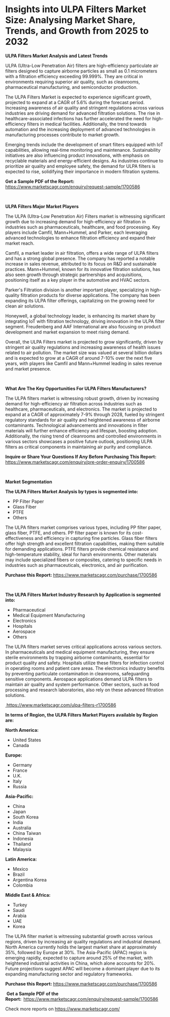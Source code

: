 <p><h1>Insights into ULPA Filters Market Size: Analysing Market Share, Trends, and Growth from 2025 to 2032</h1></p><p><strong>ULPA Filters Market Analysis and Latest Trends</strong></p>
<p><p>ULPA (Ultra-Low Penetration Air) filters are high-efficiency particulate air filters designed to capture airborne particles as small as 0.1 micrometers with a filtration efficiency exceeding 99.999%. They are critical in environments requiring superior air quality, such as cleanrooms, pharmaceutical manufacturing, and semiconductor production. </p><p>The ULPA Filters Market is expected to experience significant growth, projected to expand at a CAGR of 5.6% during the forecast period. Increasing awareness of air quality and stringent regulations across various industries are driving demand for advanced filtration solutions. The rise in healthcare-associated infections has further accelerated the need for high-efficiency filters in medical facilities. Additionally, the trend towards automation and the increasing deployment of advanced technologies in manufacturing processes contribute to market growth.</p><p>Emerging trends include the development of smart filters equipped with IoT capabilities, allowing real-time monitoring and maintenance. Sustainability initiatives are also influencing product innovations, with emphasis on recyclable materials and energy-efficient designs. As industries continue to prioritize air quality and employee safety, the demand for ULPA filters is expected to rise, solidifying their importance in modern filtration systems.</p></p>
<p><strong>Get a Sample PDF of the Report:&nbsp;</strong> <a href="https://www.marketscagr.com/enquiry/request-sample/1700586?utm_campaign=2014&utm_medium=2&utm_source=Github&utm_content=ia&utm_term=09012025&utm_id=ulpa-filters">https://www.marketscagr.com/enquiry/request-sample/1700586</a></p>
<p>&nbsp;</p>
<p><strong>ULPA Filters Major Market Players</strong></p>
<p><p>The ULPA (Ultra-Low Penetration Air) Filters market is witnessing significant growth due to increasing demand for high-efficiency air filtration in industries such as pharmaceuticals, healthcare, and food processing. Key players include Camfil, Mann+Hummel, and Parker, each leveraging advanced technologies to enhance filtration efficiency and expand their market reach.</p><p>Camfil, a market leader in air filtration, offers a wide range of ULPA filters and has a strong global presence. The company has reported a notable increase in sales revenue, attributed to its focus on R&D and sustainable practices. Mann+Hummel, known for its innovative filtration solutions, has also seen growth through strategic partnerships and acquisitions, positioning itself as a key player in the automotive and HVAC sectors.</p><p>Parker's Filtration division is another important player, specializing in high-quality filtration products for diverse applications. The company has been expanding its ULPA filter offerings, capitalizing on the growing need for clean air solutions. </p><p>Honeywell, a global technology leader, is enhancing its market share by integrating IoT with filtration technology, driving innovation in the ULPA filter segment. Freudenberg and AAF International are also focusing on product development and market expansion to meet rising demand.</p><p>Overall, the ULPA Filters market is projected to grow significantly, driven by stringent air quality regulations and increasing awareness of health issues related to air pollution. The market size was valued at several billion dollars and is expected to grow at a CAGR of around 7-10% over the next five years, with players like Camfil and Mann+Hummel leading in sales revenue and market presence.</p></p>
<p>&nbsp;</p>
<p><strong>What Are The Key Opportunities For ULPA Filters Manufacturers?</strong></p>
<p><p>The ULPA filters market is witnessing robust growth, driven by increasing demand for high-efficiency air filtration across industries such as healthcare, pharmaceuticals, and electronics. The market is projected to expand at a CAGR of approximately 7-9% through 2028, fueled by stringent regulatory standards for air quality and heightened awareness of airborne contaminants. Technological advancements and innovations in filter materials will further enhance efficiency and lifespan, boosting adoption. Additionally, the rising trend of cleanrooms and controlled environments in various sectors showcases a positive future outlook, positioning ULPA filters as critical components in maintaining air purity and compliance.</p></p>
<p><strong>Inquire or Share Your Questions If Any Before Purchasing This Report:</strong> <a href="https://www.marketscagr.com/enquiry/pre-order-enquiry/1700586?utm_campaign=2014&utm_medium=2&utm_source=Github&utm_content=ia&utm_term=09012025&utm_id=ulpa-filters">https://www.marketscagr.com/enquiry/pre-order-enquiry/1700586</a></p>
<p>&nbsp;</p>
<p><strong>Market Segmentation</strong></p>
<p><strong>The ULPA Filters Market Analysis by types is segmented into:</strong></p>
<p><ul><li>PP Filter Paper</li><li>Glass Fiber</li><li>PTFE</li><li>Others</li></ul></p>
<p><p>The ULPA filters market comprises various types, including PP filter paper, glass fiber, PTFE, and others. PP filter paper is known for its cost-effectiveness and efficiency in capturing fine particles. Glass fiber filters offer high strength and excellent filtration capabilities, making them suitable for demanding applications. PTFE filters provide chemical resistance and high-temperature stability, ideal for harsh environments. Other materials may include specialized fibers or composites, catering to specific needs in industries such as pharmaceuticals, electronics, and air purification.</p></p>
<p><strong>Purchase this Report:&nbsp;</strong><a href="https://www.marketscagr.com/purchase/1700586?utm_campaign=2014&utm_medium=2&utm_source=Github&utm_content=ia&utm_term=09012025&utm_id=ulpa-filters">https://www.marketscagr.com/purchase/1700586</a></p>
<p>&nbsp;</p>
<p><strong>The ULPA Filters Market Industry Research by Application is segmented into:</strong></p>
<p><ul><li>Pharmaceutical</li><li>Medical Equipment Manufacturing</li><li>Electronics</li><li>Hospitals</li><li>Aerospace</li><li>Others</li></ul></p>
<p><p>The ULPA filters market serves critical applications across various sectors. In pharmaceuticals and medical equipment manufacturing, they ensure sterile environments by trapping airborne contaminants, essential for product quality and safety. Hospitals utilize these filters for infection control in operating rooms and patient care areas. The electronics industry benefits by preventing particulate contamination in cleanrooms, safeguarding sensitive components. Aerospace applications demand ULPA filters to maintain air quality and system performance. Other sectors, such as food processing and research laboratories, also rely on these advanced filtration solutions.</p></p>
<p><a href="https://www.marketscagr.com/ulpa-filters-r1700586?utm_campaign=2014&utm_medium=2&utm_source=Github&utm_content=ia&utm_term=09012025&utm_id=ulpa-filters">&nbsp;https://www.marketscagr.com/ulpa-filters-r1700586</a></p>
<p><strong>In terms of Region, the ULPA Filters Market Players available by Region are:</strong></p>
<p>
    <p> <strong> North America: </strong>
        <ul>
            <li>United States</li>
            <li>Canada</li>
        </ul>
        </p> 
    <p> <strong> Europe: </strong>
        <ul>
            <li>Germany</li>
            <li>France</li>
            <li>U.K.</li>
            <li>Italy</li>
            <li>Russia</li>
        </ul>
        </p> 
    <p> <strong> Asia-Pacific: </strong>
        <ul>
            <li>China</li>
            <li>Japan</li>
            <li>South Korea</li>
            <li>India</li>
            <li>Australia</li>
            <li>China Taiwan</li>
            <li>Indonesia</li>
            <li>Thailand</li>
            <li>Malaysia</li>
        </ul>
        </p> 
    <p> <strong> Latin America: </strong>
        <ul>
            <li>Mexico</li>
            <li>Brazil</li>
            <li>Argentina Korea</li>
            <li>Colombia</li>
        </ul>
        </p> 
    <p> <strong> Middle East & Africa: </strong>
        <ul>
            <li>Turkey</li>
            <li>Saudi</li>
            <li>Arabia</li>
            <li>UAE</li>
            <li>Korea</li>
        </ul>
    </p>
    </p>
<p><p>The ULPA filter market is witnessing substantial growth across various regions, driven by increasing air quality regulations and industrial demand. North America currently holds the largest market share at approximately 35%, followed by Europe at 30%. The Asia-Pacific (APAC) region is emerging rapidly, expected to capture around 25% of the market, with heightened industrial activities in China, which alone accounts for 20%. Future projections suggest APAC will become a dominant player due to its expanding manufacturing sector and regulatory frameworks.</p></p>
<p><strong>Purchase this Report: </strong><a href="https://www.marketscagr.com/purchase/1700586?utm_campaign=2014&utm_medium=2&utm_source=Github&utm_content=ia&utm_term=09012025&utm_id=ulpa-filters">https://www.marketscagr.com/purchase/1700586</a></p>
<p>&nbsp;<strong>Get a Sample PDF of the Report:&nbsp;&nbsp;</strong><a href="https://www.marketscagr.com/enquiry/request-sample/1700586?utm_campaign=2014&utm_medium=2&utm_source=Github&utm_content=ia&utm_term=09012025&utm_id=ulpa-filters">https://www.marketscagr.com/enquiry/request-sample/1700586</a></p>
<p><strong></strong></p>
<p>Check more reports on <a href="https://www.marketscagr.com/?utm_campaign=2014&utm_medium=2&utm_source=Github&utm_content=ia&utm_term=09012025&utm_id=ulpa-filters">https://www.marketscagr.com/</a></p>